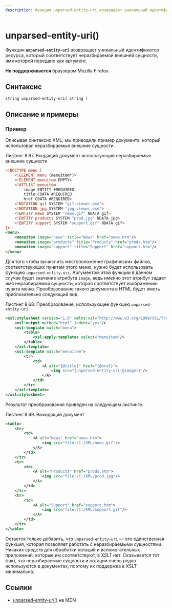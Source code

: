 ```yaml
---
description: Функция unparsed-entity-uri возвращает уникальный идентификатор ресурса, который соответствует неразбираемой внешней сущности, имя которой передано как аргумент
---
```


# unparsed-entity-uri()

Функция **`unparsed-entity-uri`** возвращает уникальный идентификатор ресурса, который соответствует неразбираемой внешней сущности, имя которой передано как аргумент.

**Не поддерживается** браузером Mozilla Firefox.

## Синтаксис

```
string unparsed-entity-uri( string )
```

## Описание и примеры

### Пример

Описывая синтаксис XML, мы приводили пример документа, который использовал неразбираемые внешние сущности.

Листинг 8.67. Входящий документ использующий неразбираемые внешние сущности

```xml
<!DOCTYPE menu [
    <!ELEMENT menu (menuitem*)>
    <!ELEMENT menuitem EMPTY>
    <!ATTLIST menuitem
        image ENTITY #REQUIRED
        title CDATA #REQUIRED
        href CDATA #REQUIRED>
    <!NOTATION gif SYSTEM "gif-viewer.exe">
    <!NOTATION jpg SYSTEM "jpg-viewer.exe">
    <!ENTITY news SYSTEM "news.gif" NDATA gif>
    <!ENTITY products SYSTEM "prod.jpg" NDATA jpg>
    <!ENTITY support SYSTEM "support.gif" NDATA gif>
]>
<menu>
    <menuitem image="news" title="News" href="news.htm"/>
    <menuitem image="products" title="Products" href="prods.htm"/>
    <menuitem image="support" title="Support" href="support.htm"/>
</menu>
```

Для того чтобы вычислить местоположение графических файлов, соответствующих пунктам этого меню, нужно будет использовать функцию `unparsed-entity-uri`. Аргументом этой функции в данном случае будет значение атрибута `image`, ведь именно этот атрибут задает имя неразбираемой сущности, которая соответствует изображению пункта меню. Преобразование такого документа в HTML будет иметь приблизительно следующий вид.

Листинг 8.68. Преобразование, использующее функцию `unparsed-entity-uri`

```xml
<xsl:stylesheet version="1.0" xmlns:xsl="http://www.w3.org/1999/XSL/Transform">
    <xsl:output method="html" indent="yes"/>
    <xsl:template match="menu">
        <table>
            <xsl:apply-templates select="menuitem"/>
        </table>
    </xsl:template>
    <xsl:template match="menuitem">
        <tr>
            <td>
                <A alt="{@title}" href="{@href}">
                    <img src="{unparsed-entity-uri(@image)}"/>
                </A>
            </td>
        </tr>
    </xsl:template>
</xsl:stylesheet>
```

Результат преобразования приведен на следующем листинге.

Листинг 8.69. Выходящий документ

```xml
<table>
    <tr>
        <td>
            <A alt="News" href="news.htm">
                <img src="file:/C:/XML/news.gif"/>
            </A>
        </td>
    </tr>
    <tr>
        <td>
            <A alt="Products" href="prods.htm">
                <img src="file:/C:/XML/prod.jpg"/>
            </A>
        </td>
    </tr>
    <tr>
        <td>
            <A alt="Support" href="support.htm">
                <img src="file:/С:/XML/support.gif"/>
            </A>
        </td>
    </tr>
</table>
```

Остается только добавить, что `unparsed-entity-uri` — это единственная функция, которая позволяет работать с неразбираемыми сущностями. Никаких средств для обработки нотаций и вспомогательных приложений, которые им соответствуют, в XSLT нет. Сказывается тот факт, что неразбираемые сущности и нотации очень редко используются в документах, поэтому их поддержка в XSLT минимальна.

## Ссылки

- [unparsed-entity-uri()](https://developer.mozilla.org/en-US/docs/Web/XPath/Functions/unparsed-entity-url) на MDN
